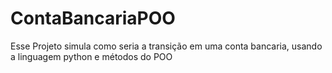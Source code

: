 # ContaBancariaPOO

Esse Projeto simula como seria a transição em uma conta bancaria, usando a linguagem python e métodos do POO
